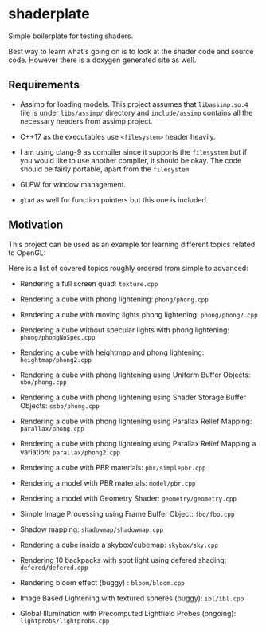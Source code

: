 # shaderplate

Simple boilerplate for testing shaders.

Best way to learn what's going on is to look at the shader code and source
code. However there is a doxygen generated site as well.


## Requirements

- Assimp for loading models. This project assumes that `libassimp.so.4` file
  is under `libs/assimp/` directory and `include/assimp` contains all the
  necessary headers from assimp project.

- C++17 as the executables use `<filesystem>` header heavily.

- I am using clang-9 as compiler since it supports the `filesystem` but if you
  would like to use another compiler, it should be okay. The code should be
  fairly portable, apart from the `filesystem`.

- GLFW for window management.

- `glad` as well for function pointers but this one is included.

## Motivation

This project can be used as an example for learning  different topics related
to OpenGL:

Here is a list of covered topics roughly ordered from simple to advanced:

- Rendering a full screen quad: `texture.cpp`

- Rendering a cube with phong lightening: `phong/phong.cpp`

- Rendering a cube with moving lights phong lightening: `phong/phong2.cpp`

- Rendering a cube without specular lights with phong lightening:
  `phong/phongNoSpec.cpp`

- Rendering a cube with heightmap and phong lightening: `heightmap/phong2.cpp`

- Rendering a cube with phong lightening using Uniform Buffer Objects:
  `ubo/phong.cpp`

- Rendering a cube with phong lightening using Shader Storage Buffer Objects:
  `ssbo/phong.cpp`

- Rendering a cube with phong lightening using Parallax Relief Mapping:
  `parallax/phong.cpp`

- Rendering a cube with phong lightening using Parallax Relief Mapping a
  variation:
  `parallax/phong2.cpp`

- Rendering a cube with PBR materials: `pbr/simplepbr.cpp`

- Rendering a model with PBR materials: `model/pbr.cpp`

- Rendering a model with Geometry Shader: `geometry/geometry.cpp`

- Simple Image Processing using Frame Buffer Object:
  `fbo/fbo.cpp`

- Shadow mapping: `shadowmap/shadowmap.cpp`

- Rendering a cube inside a skybox/cubemap: `skybox/sky.cpp`

- Rendering 10 backpacks with spot light using defered shading:
  `defered/defered.cpp`

- Rendering bloom effect (buggy) : `bloom/bloom.cpp`

- Image Based Lightening with textured spheres (buggy): `ibl/ibl.cpp`

- Global Illumination with Precomputed Lightfield Probes (ongoing):
  `lightprobs/lightprobs.cpp`

